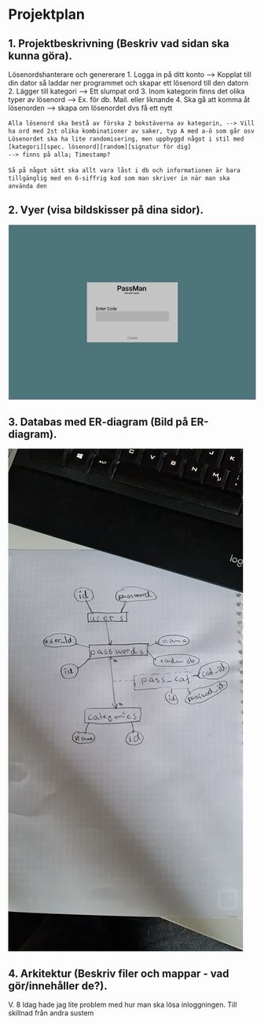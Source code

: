 # Projektplan

## 1. Projektbeskrivning (Beskriv vad sidan ska kunna göra).

Lösenordshanterare och genererare
    1. Logga in på ditt konto --> Kopplat till din dator så laddar ner programmet och skapar ett lösenord till den datorn
    2. Lägger till kategori --> Ett slumpat ord
    3. Inom kategorin finns det olika typer av lösenord --> Ex. för db. Mail. eller liknande
    4. Ska gå att komma åt lösenorden --> skapa om lösenordet dvs få ett nytt

    Alla lösenord ska bestå av förska 2 bokstäverna av kategorin, --> Vill ha ord med 2st olika kombinationer av saker, typ A med a-ö som går osv
    Lösenordet ska ha lite randomisering, men uppbyggd något i stil med 
    [kategori][spec. lösenord][random][signatur för dig] 
    --> finns på alla; Timestamp?

    Så på något sätt ska allt vara låst i db och informationen är bara tillgänglig med en 6-siffrig kod som man skriver in när man ska använda den



## 2. Vyer (visa bildskisser på dina sidor).

<img src="skiss.png" />

## 3. Databas med ER-diagram (Bild på ER-diagram).


<img src="erDiagram.jpg" />
    

## 4. Arkitektur (Beskriv filer och mappar - vad gör/innehåller de?).




V. 8
Idag hade jag lite problem med hur man ska lösa inloggningen. Till skillnad från andra sustem